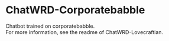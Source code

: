 # ChatWRD-Corporatebabble
Chatbot trained on corporatebabble.  
For more information, see the readme of ChatWRD-Lovecraftian.
